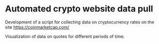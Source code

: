 #  Automated crypto website data pull

Development of a script for collecting data on cryptocurrency rates on the site https://coinmarketcap.com/

Visualization of data on quotes for different periods of time.

